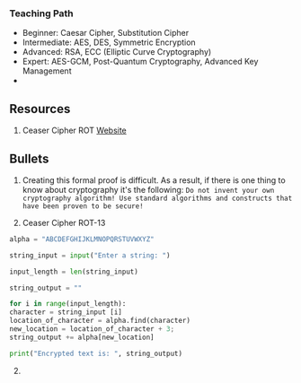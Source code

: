 ### Teaching Path
- Beginner: Caesar Cipher, Substitution Cipher
- Intermediate: AES, DES, Symmetric Encryption
- Advanced: RSA, ECC (Elliptic Curve Cryptography)
- Expert: AES-GCM, Post-Quantum Cryptography, Advanced Key Management
- 

## Resources
1. Ceaser Cipher ROT [Website](https://1findawg.github.io/youtubecode.github.io/html/caesarCipher.html)



## Bullets
1. Creating this formal proof is difficult. As a result, if there is one thing to know about cryptography it's the following:
`Do not invent your own cryptography algorithm! Use standard algorithms and constructs that have been proven to be secure!`

1. Ceaser Cipher ROT-13

```python
alpha = "ABCDEFGHIJKLMNOPQRSTUVWXYZ"

string_input = input("Enter a string: ")

input_length = len(string_input)

string_output = ""

for i in range(input_length):
character = string_input [i]
location_of_character = alpha.find(character)
new_location = location_of_character + 3;
string_output += alpha[new_location]

print("Encrypted text is: ", string_output)

```



2. 
